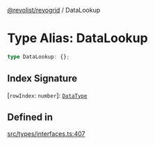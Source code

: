 [@revolist/revogrid](README.md) / DataLookup

# Type Alias: DataLookup

```ts
type DataLookup: {};
```

## Index Signature

 \[`rowIndex`: `number`\]: [`DataType`](TypeAlias.DataType.md)

## Defined in

[src/types/interfaces.ts:407](https://github.com/revolist/revogrid/blob/baf80d21081b40195ffd6e11abd1249f2fd26dae/src/types/interfaces.ts#L407)
